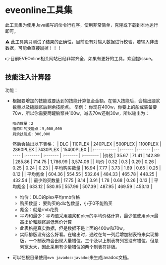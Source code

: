 # eveonline工具集

此工具集为使用Java编写的命令行程序，使用非常简单，克隆或下载到本地运行即可。

:warning: 此工具集只测试了结果的正确性，目前没有对输入数据进行校验，若输入非法数据，可能会直接崩掉！！！

:point_right:目前EVEOnline相关网站已经非常齐全，如果有更好的工具，欢迎提issue。

## 技能注入计算器

功能：

- 根据要增加的技能或要达到的技能计算氪金金额。在输入技能后，会输出脑浆数量以及磕脑浆后剩余技能点。
  举例：
  你现在400w，你要上的船或装备要70w，所以你需要两罐脑浆共100w，减去70w还剩30w，所以输出为：
  ```
  嗑药数量：2
  嗑药后的技能点：5,000,000
  剩余技能点：300,000
  ```
  然后会输出以下表格：
  | DLC          | 110PLEX | 240PLEX | 500PLEX | 1100PLEX | 2860PLEX | 7430PLEX | 15400PLEX |
  | :----------- | :------ | :------ | :------ | :------- | :------- | :------- | :-------- |
  |价格          | 35.67   | 71.41   | 142.89  | 285.86   | 714.75   | 1,786.99 | 3,574.06  |
  | 均价         | 0.32    | 0.3     | 0.29    | 0.26     | 0.25     | 0.24     | 0.23      |
  | 平均购买数量 | 16.94   | 7.77    | 3.73    | 1.69     | 0.65     | 0.25     | 0.12      |
  | 平均氪金     | 604.36  | 554.55  | 532.64  | 484.33   | 465.78   | 448.25   | 432.54    |
  | 最少购买数量 | 17.75   | 8.14    | 3.91    | 1.78     | 0.68     | 0.26     | 0.13      |
  | 平均氪金     | 633.12  | 580.95  | 557.99  | 507.39   | 487.95   | 469.59   | 453.13    |
  
  - 均价：DLC的plex平均rmb价格
  - 购买数量： 要购买的dlc包数量，小于0不能购买
  - 氪金：就是rmb花费
  - 平均和最少：平均值采用脑浆和plex的平均价格计算，最少值使用plex最高出价和脑浆最低售价计算
  - 此表格是真实数据，但是数据不是上面的400w和70w。
  - 实际排版没有这么好看。在输出时，通过在每一列后增加制表符来实现排版，一个制表符会出现大量错位，三个及以上制表符列宽没有错位，但是列宽太大，因此采用有少量错位的两个制表符排版。

- 可以在根目录使用`mvn javadoc:javadoc`来生成javadoc文档。